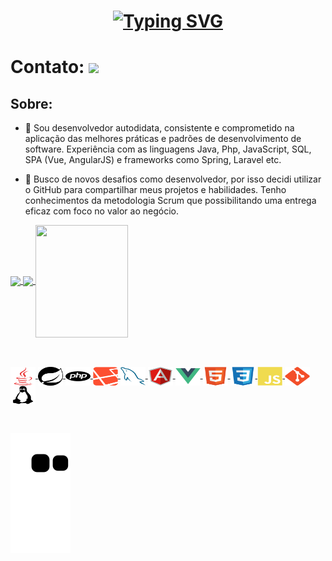 # <h1 align="center"> [![Typing SVG](<https://readme-typing-svg.herokuapp.com/?color=ffffff&size=35&center=true&vCenter=true&width=1000&lines=Seja+bem+vindo!>)](https://git.io/typing-svg) </h1>

##

<div>  
  <h1>Contato:
    <a href="https://www.linkedin.com/in/hermogenes-silva-a9715675/" target="_blank"><img src="https://img.shields.io/badge/-LinkedIn-%230077B5?style=for-the-badge&logo=linkedin&logoColor=white" target="_blank"></a>
 </h1>
</div>

##

## Sobre:
- 🔭 Sou desenvolvedor autodidata, consistente e comprometido na aplicação das melhores práticas e padrões de desenvolvimento de software. Experiência com as linguagens Java, Php, JavaScript,  SQL, SPA (Vue, AngularJS) e frameworks como Spring, Laravel etc.

- 🌱 Busco de novos desafios como desenvolvedor, por isso decidi utilizar o GitHub para compartilhar meus projetos e habilidades. Tenho conhecimentos da metodologia Scrum que possibilitando uma entrega eficaz com foco no valor ao negócio.

<div>
  <a href="https://github.com/hvivox">
  <img height="160em"   align="center" src="https://github-readme-stats.vercel.app/api?username=hvivox&show_icons=true&theme=dracula&include_all_commits=true&count_private=true&hide=prs,issues,contribs"/>
  <img height="160em"  align="center" src="https://github-readme-stats.vercel.app/api/top-langs/?username=hvivox&layout=compact&langs_count=10&theme=dracula" />

  <img align="center" width="148" height="180" src="https://media1.tenor.com/images/68e8337fb4eb7e40645d832c64762a8b/tenor.gif?itemid=19443613">
</div>
  
##
  
<div style="display: inline_block"><br>
  <img align="center" alt="hvivox-java" height="30" width="40" src="https://raw.githubusercontent.com/devicons/devicon/master/icons/java/java-plain.svg">
  <img align="center" alt="hvivox-spring" height="30" width="40" src="https://raw.githubusercontent.com/devicons/devicon/master/icons/spring/spring-plain.svg">
  <img align="center" alt="hvivox-php" height="30" width="40" src="https://raw.githubusercontent.com/devicons/devicon/master/icons/php/php-plain.svg"> 
  <img align="center" alt="hvivox-laravel" height="30" width="40" src="https://raw.githubusercontent.com/devicons/devicon/master/icons/laravel/laravel-plain.svg"> 
  <img align="center" alt="hvivox-sql" height="30" width="40" src="https://raw.githubusercontent.com/devicons/devicon/master/icons/mysql/mysql-plain.svg">  
  <img align="center" alt="hvivox-Python" height="30" width="40" src="https://raw.githubusercontent.com/devicons/devicon/master/icons/angularjs/angularjs-original.svg">
  <img align="center" alt="hvivox-Csharp" height="30" width="40" src="https://raw.githubusercontent.com/devicons/devicon/master/icons/vuejs/vuejs-original.svg">
  <img align="center" alt="hvivox-HTML" height="30" width="40" src="https://raw.githubusercontent.com/devicons/devicon/master/icons/html5/html5-original.svg">
  <img align="center" alt="hvivox-CSS" height="30" width="40" src="https://raw.githubusercontent.com/devicons/devicon/master/icons/css3/css3-original.svg">
  <img align="center" alt="hvivox-js" height="30" width="40" src="https://raw.githubusercontent.com/devicons/devicon/master/icons/javascript/javascript-plain.svg">
  <img align="center" alt="hvivox-git" height="30" width="40" src="https://raw.githubusercontent.com/devicons/devicon/master/icons/git/git-plain.svg">
  <img align="center" alt="hvivox-linux" height="30" width="40" src="https://raw.githubusercontent.com/devicons/devicon/master/icons/linux/linux-plain.svg">    
</div>
 <br>
<div  align="center"> 
 
    
</div>

  ##

![Snake animation](https://github.com/hvivox/hvivox/blob/output/github-contribution-grid-snake.svg)

<!--
**hvivox/hvivox** is a ✨ _special_ ✨ repository because its `README.md` (this file) appears on your GitHub profile.

Here are some ideas to get you started:

- 🔭 I’m currently working on ...
- 🌱 I’m currently learning ...
- 👯 I’m looking to collaborate on ...
- 🤔 I’m looking for help with ...
- 💬 Ask me about ...
- 📫 How to reach me: ...
- 😄 Pronouns: ...
- ⚡ Fun fact: ...
-->
